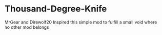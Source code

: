 # Thousand-Degree-Knife
MrGear and Direwolf20 Inspired
this simple mod to fulfill a small void where no other mod belongs
